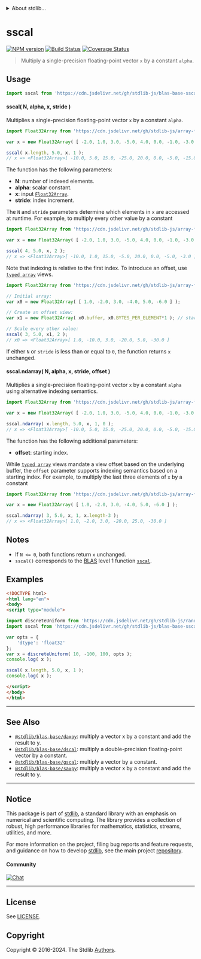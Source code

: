 <!--

@license Apache-2.0

Copyright (c) 2019 The Stdlib Authors.

Licensed under the Apache License, Version 2.0 (the "License");
you may not use this file except in compliance with the License.
You may obtain a copy of the License at

   http://www.apache.org/licenses/LICENSE-2.0

Unless required by applicable law or agreed to in writing, software
distributed under the License is distributed on an "AS IS" BASIS,
WITHOUT WARRANTIES OR CONDITIONS OF ANY KIND, either express or implied.
See the License for the specific language governing permissions and
limitations under the License.

-->


<details>
  <summary>
    About stdlib...
  </summary>
  <p>We believe in a future in which the web is a preferred environment for numerical computation. To help realize this future, we've built stdlib. stdlib is a standard library, with an emphasis on numerical and scientific computation, written in JavaScript (and C) for execution in browsers and in Node.js.</p>
  <p>The library is fully decomposable, being architected in such a way that you can swap out and mix and match APIs and functionality to cater to your exact preferences and use cases.</p>
  <p>When you use stdlib, you can be absolutely certain that you are using the most thorough, rigorous, well-written, studied, documented, tested, measured, and high-quality code out there.</p>
  <p>To join us in bringing numerical computing to the web, get started by checking us out on <a href="https://github.com/stdlib-js/stdlib">GitHub</a>, and please consider <a href="https://opencollective.com/stdlib">financially supporting stdlib</a>. We greatly appreciate your continued support!</p>
</details>

# sscal

[![NPM version][npm-image]][npm-url] [![Build Status][test-image]][test-url] [![Coverage Status][coverage-image]][coverage-url] <!-- [![dependencies][dependencies-image]][dependencies-url] -->

> Multiply a single-precision floating-point vector `x` by a constant `alpha`.



<section class="usage">

## Usage

```javascript
import sscal from 'https://cdn.jsdelivr.net/gh/stdlib-js/blas-base-sscal@esm/index.mjs';
```

#### sscal( N, alpha, x, stride )

Multiplies a single-precision floating-point vector `x` by a constant `alpha`.

```javascript
import Float32Array from 'https://cdn.jsdelivr.net/gh/stdlib-js/array-float32@esm/index.mjs';

var x = new Float32Array( [ -2.0, 1.0, 3.0, -5.0, 4.0, 0.0, -1.0, -3.0 ] );

sscal( x.length, 5.0, x, 1 );
// x => <Float32Array>[ -10.0, 5.0, 15.0, -25.0, 20.0, 0.0, -5.0, -15.0 ]
```

The function has the following parameters:

-   **N**: number of indexed elements.
-   **alpha**: scalar constant.
-   **x**: input [`Float32Array`][@stdlib/array/float32].
-   **stride**: index increment.

The `N` and `stride` parameters determine which elements in `x` are accessed at runtime. For example, to multiply every other value by a constant

```javascript
import Float32Array from 'https://cdn.jsdelivr.net/gh/stdlib-js/array-float32@esm/index.mjs';

var x = new Float32Array( [ -2.0, 1.0, 3.0, -5.0, 4.0, 0.0, -1.0, -3.0 ] );

sscal( 4, 5.0, x, 2 );
// x => <Float32Array>[ -10.0, 1.0, 15.0, -5.0, 20.0, 0.0, -5.0, -3.0 ]
```

Note that indexing is relative to the first index. To introduce an offset, use [`typed array`][mdn-typed-array] views.

```javascript
import Float32Array from 'https://cdn.jsdelivr.net/gh/stdlib-js/array-float32@esm/index.mjs';

// Initial array:
var x0 = new Float32Array( [ 1.0, -2.0, 3.0, -4.0, 5.0, -6.0 ] );

// Create an offset view:
var x1 = new Float32Array( x0.buffer, x0.BYTES_PER_ELEMENT*1 ); // start at 2nd element

// Scale every other value:
sscal( 3, 5.0, x1, 2 );
// x0 => <Float32Array>[ 1.0, -10.0, 3.0, -20.0, 5.0, -30.0 ]
```

If either `N` or `stride` is less than or equal to `0`, the function returns `x` unchanged.

#### sscal.ndarray( N, alpha, x, stride, offset )

Multiplies a single-precision floating-point vector `x` by a constant `alpha` using alternative indexing semantics.

```javascript
import Float32Array from 'https://cdn.jsdelivr.net/gh/stdlib-js/array-float32@esm/index.mjs';

var x = new Float32Array( [ -2.0, 1.0, 3.0, -5.0, 4.0, 0.0, -1.0, -3.0 ] );

sscal.ndarray( x.length, 5.0, x, 1, 0 );
// x => <Float32Array>[ -10.0, 5.0, 15.0, -25.0, 20.0, 0.0, -5.0, -15.0 ]
```

The function has the following additional parameters:

-   **offset**: starting index.

While [`typed array`][mdn-typed-array] views mandate a view offset based on the underlying buffer, the `offset` parameter supports indexing semantics based on a starting index. For example, to multiply the last three elements of `x` by a constant

```javascript
import Float32Array from 'https://cdn.jsdelivr.net/gh/stdlib-js/array-float32@esm/index.mjs';

var x = new Float32Array( [ 1.0, -2.0, 3.0, -4.0, 5.0, -6.0 ] );

sscal.ndarray( 3, 5.0, x, 1, x.length-3 );
// x => <Float32Array>[ 1.0, -2.0, 3.0, -20.0, 25.0, -30.0 ]
```

</section>

<!-- /.usage -->

<section class="notes">

## Notes

-   If `N <= 0`, both functions return `x` unchanged.
-   `sscal()` corresponds to the [BLAS][blas] level 1 function [`sscal`][sscal].

</section>

<!-- /.notes -->

<section class="examples">

## Examples

<!-- eslint no-undef: "error" -->

```html
<!DOCTYPE html>
<html lang="en">
<body>
<script type="module">

import discreteUniform from 'https://cdn.jsdelivr.net/gh/stdlib-js/random-array-discrete-uniform@esm/index.mjs';
import sscal from 'https://cdn.jsdelivr.net/gh/stdlib-js/blas-base-sscal@esm/index.mjs';

var opts = {
    'dtype': 'float32'
};
var x = discreteUniform( 10, -100, 100, opts );
console.log( x );

sscal( x.length, 5.0, x, 1 );
console.log( x );

</script>
</body>
</html>
```

</section>

<!-- /.examples -->

<!-- Section for related `stdlib` packages. Do not manually edit this section, as it is automatically populated. -->

<section class="related">

* * *

## See Also

-   <span class="package-name">[`@stdlib/blas-base/daxpy`][@stdlib/blas/base/daxpy]</span><span class="delimiter">: </span><span class="description">multiply a vector x by a constant and add the result to y.</span>
-   <span class="package-name">[`@stdlib/blas-base/dscal`][@stdlib/blas/base/dscal]</span><span class="delimiter">: </span><span class="description">multiply a double-precision floating-point vector by a constant.</span>
-   <span class="package-name">[`@stdlib/blas-base/gscal`][@stdlib/blas/base/gscal]</span><span class="delimiter">: </span><span class="description">multiply a vector by a constant.</span>
-   <span class="package-name">[`@stdlib/blas-base/saxpy`][@stdlib/blas/base/saxpy]</span><span class="delimiter">: </span><span class="description">multiply a vector x by a constant and add the result to y.</span>

</section>

<!-- /.related -->

<!-- Section for all links. Make sure to keep an empty line after the `section` element and another before the `/section` close. -->


<section class="main-repo" >

* * *

## Notice

This package is part of [stdlib][stdlib], a standard library with an emphasis on numerical and scientific computing. The library provides a collection of robust, high performance libraries for mathematics, statistics, streams, utilities, and more.

For more information on the project, filing bug reports and feature requests, and guidance on how to develop [stdlib][stdlib], see the main project [repository][stdlib].

#### Community

[![Chat][chat-image]][chat-url]

---

## License

See [LICENSE][stdlib-license].


## Copyright

Copyright &copy; 2016-2024. The Stdlib [Authors][stdlib-authors].

</section>

<!-- /.stdlib -->

<!-- Section for all links. Make sure to keep an empty line after the `section` element and another before the `/section` close. -->

<section class="links">

[npm-image]: http://img.shields.io/npm/v/@stdlib/blas-base-sscal.svg
[npm-url]: https://npmjs.org/package/@stdlib/blas-base-sscal

[test-image]: https://github.com/stdlib-js/blas-base-sscal/actions/workflows/test.yml/badge.svg?branch=v0.2.1
[test-url]: https://github.com/stdlib-js/blas-base-sscal/actions/workflows/test.yml?query=branch:v0.2.1

[coverage-image]: https://img.shields.io/codecov/c/github/stdlib-js/blas-base-sscal/main.svg
[coverage-url]: https://codecov.io/github/stdlib-js/blas-base-sscal?branch=main

<!--

[dependencies-image]: https://img.shields.io/david/stdlib-js/blas-base-sscal.svg
[dependencies-url]: https://david-dm.org/stdlib-js/blas-base-sscal/main

-->

[chat-image]: https://img.shields.io/gitter/room/stdlib-js/stdlib.svg
[chat-url]: https://app.gitter.im/#/room/#stdlib-js_stdlib:gitter.im

[stdlib]: https://github.com/stdlib-js/stdlib

[stdlib-authors]: https://github.com/stdlib-js/stdlib/graphs/contributors

[umd]: https://github.com/umdjs/umd
[es-module]: https://developer.mozilla.org/en-US/docs/Web/JavaScript/Guide/Modules

[deno-url]: https://github.com/stdlib-js/blas-base-sscal/tree/deno
[deno-readme]: https://github.com/stdlib-js/blas-base-sscal/blob/deno/README.md
[umd-url]: https://github.com/stdlib-js/blas-base-sscal/tree/umd
[umd-readme]: https://github.com/stdlib-js/blas-base-sscal/blob/umd/README.md
[esm-url]: https://github.com/stdlib-js/blas-base-sscal/tree/esm
[esm-readme]: https://github.com/stdlib-js/blas-base-sscal/blob/esm/README.md
[branches-url]: https://github.com/stdlib-js/blas-base-sscal/blob/main/branches.md

[stdlib-license]: https://raw.githubusercontent.com/stdlib-js/blas-base-sscal/main/LICENSE

[blas]: http://www.netlib.org/blas

[sscal]: http://www.netlib.org/lapack/explore-html/df/d28/group__single__blas__level1.html

[@stdlib/array/float32]: https://github.com/stdlib-js/array-float32/tree/esm

[mdn-typed-array]: https://developer.mozilla.org/en-US/docs/Web/JavaScript/Reference/Global_Objects/TypedArray

<!-- <related-links> -->

[@stdlib/blas/base/daxpy]: https://github.com/stdlib-js/blas-base-daxpy/tree/esm

[@stdlib/blas/base/dscal]: https://github.com/stdlib-js/blas-base-dscal/tree/esm

[@stdlib/blas/base/gscal]: https://github.com/stdlib-js/blas-base-gscal/tree/esm

[@stdlib/blas/base/saxpy]: https://github.com/stdlib-js/blas-base-saxpy/tree/esm

<!-- </related-links> -->

</section>

<!-- /.links -->
